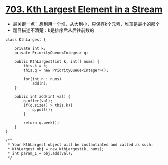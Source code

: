 # [703. Kth Largest Element in a Stream](https://leetcode.com/problems/kth-largest-element-in-a-stream/)
* 最关键一点：想到用一个堆，从大到小，只保存k个元素，堆顶是最小的那个
* 题目描述不清楚：k是排序后从后往前数的

```
class KthLargest {

    private int k;
    private PriorityQueue<Integer> q;
    
    public KthLargest(int k, int[] nums) {
        this.k = k;
        this.q = new PriorityQueue<Integer>();
        
        for(int n : nums)
            add(n);
    }
    
    public int add(int val) {
        q.offer(val);
        if(q.size() > this.k){
            q.poll();
        }
        
        return q.peek();
    }
}

/**
 * Your KthLargest object will be instantiated and called as such:
 * KthLargest obj = new KthLargest(k, nums);
 * int param_1 = obj.add(val);
 */
```
